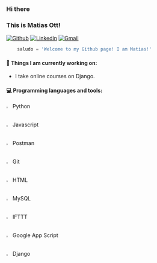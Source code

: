 ### Hi there 
### This is Matias Ott!

[![Github](https://img.shields.io/badge/-Github-000?style=flat&logo=Github&logoColor=white)](https://github.com/matiasott)
[![Linkedin](https://img.shields.io/badge/-LinkedIn-blue?style=flat&logo=Linkedin&logoColor=white)](https://www.linkedin.com/in/jorge-matias-ott-05765b23a/)
[![Gmail](https://img.shields.io/badge/-Gmail-c14438?style=flat&logo=Gmail&logoColor=white)](mailto:jorgematiasott@gmail.com)

```python
    saludo = 'Welcome to my Github page! I am Matias!'
```

#### 🌱 Things I am currently working on: 
- I take online courses on Django.

#### :computer: Programming languages and tools: 
<p>	
<img width="1%" src="https://www.vectorlogo.zone/logos/python/python-icon.svg"> &nbsp Python <br />
<img width="1%" src="https://www.vectorlogo.zone/logos/javascript/javascript-icon.svg"> &nbsp Javascript <br />
<img width="1%" src="https://www.vectorlogo.zone/logos/getpostman/getpostman-icon.svg"> &nbsp Postman <br />
<img width="1%" src="https://www.vectorlogo.zone/logos/git-scm/git-scm-icon.svg"> &nbsp Git <br />
<img width="1%" src="https://www.vectorlogo.zone/logos/w3_html5/w3_html5-icon.svg"> &nbsp HTML <br />
<img width="1%" src="https://www.vectorlogo.zone/logos/mysql/mysql-icon.svg"> &nbsp MySQL <br />
<img width="1%" src="https://www.vectorlogo.zone/logos/ifttt/ifttt-icon.svg"> &nbsp IFTTT <br />
<img width="1%" src="https://www.vectorlogo.zone/logos/google_drive/google_drive-icon.svg"> &nbsp Google App Script <br />
<img width="1%" src="https://encrypted-tbn0.gstatic.com/images?q=tbn:ANd9GcQscweyvfutPn5sedFwsbqL4ORlhAg-MVZvWcyo7PcXpWjW6vpxiCYstXmKHp2GLaPoZUk&usqp=CAU"> &nbsp Django <br />

</p>

<!--
**matiasott/matiasott** is a ✨ _special_ ✨ repository because its `README.md` (this file) appears on your GitHub profile.

Here are some ideas to get you started:

- 🔭 I’m currently working on ...
- 🌱 I’m currently learning ...
- 👯 I’m looking to collaborate on ...
- 🤔 I’m looking for help with ...
- 💬 Ask me about ...
- 📫 How to reach me: ...
- 😄 Pronouns: ...
- ⚡ Fun fact: ...
-->
